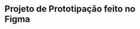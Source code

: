 # Projeto de Prototipação feito no Figma

<a hhref="https://www.figma.com/file/4Ji6B1WI8zeWXnI7vbcfBT/Projeto-Tela-Mobile-Clima?type=design&node-id=1%3A348&mode=design&t=Es0YEiZo9N1eNZNE-1">
